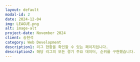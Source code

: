 ```yaml
---
layout: default
modal-id: 2
date: 2024-12-04
img: LEAGUE.png
alt: image-alt
project-date: November 2024
client: 송현석
category: Web Development
description1: 리그 현황을 확인할 수 있는 페이지입니다.
description2: 해당 리그의 모든 경기 주요 데이터, 순위를 구현했습니다.
---
```

